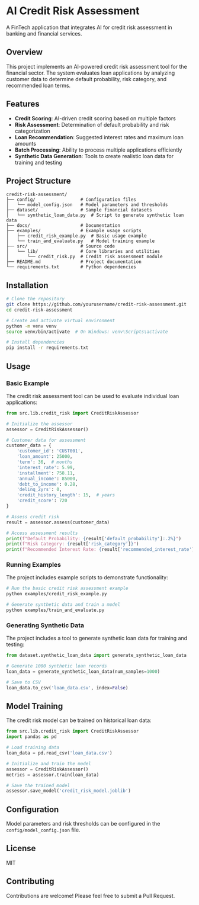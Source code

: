 # AI Credit Risk Assessment

A FinTech application that integrates AI for credit risk assessment in banking and financial services.

## Overview

This project implements an AI-powered credit risk assessment tool for the financial sector. The system evaluates loan applications by analyzing customer data to determine default probability, risk category, and recommended loan terms.

## Features

- **Credit Scoring**: AI-driven credit scoring based on multiple factors
- **Risk Assessment**: Determination of default probability and risk categorization
- **Loan Recommendation**: Suggested interest rates and maximum loan amounts
- **Batch Processing**: Ability to process multiple applications efficiently
- **Synthetic Data Generation**: Tools to create realistic loan data for training and testing

## Project Structure

```
credit-risk-assessment/
├── config/                 # Configuration files
│   └── model_config.json   # Model parameters and thresholds
├── dataset/                # Sample financial datasets
│   └── synthetic_loan_data.py  # Script to generate synthetic loan data
├── docs/                   # Documentation
├── examples/               # Example usage scripts
│   ├── credit_risk_example.py  # Basic usage example
│   └── train_and_evaluate.py   # Model training example
├── src/                    # Source code
│   └── lib/                # Core libraries and utilities
│       └── credit_risk.py  # Credit risk assessment module
├── README.md               # Project documentation
└── requirements.txt        # Python dependencies
```

## Installation

```bash
# Clone the repository
git clone https://github.com/yourusername/credit-risk-assessment.git
cd credit-risk-assessment

# Create and activate virtual environment
python -m venv venv
source venv/bin/activate  # On Windows: venv\Scripts\activate

# Install dependencies
pip install -r requirements.txt
```

## Usage

### Basic Example

The credit risk assessment tool can be used to evaluate individual loan applications:

```python
from src.lib.credit_risk import CreditRiskAssessor

# Initialize the assessor
assessor = CreditRiskAssessor()

# Customer data for assessment
customer_data = {
    'customer_id': 'CUST001',
    'loan_amount': 25000,
    'term': 36,  # months
    'interest_rate': 5.99,
    'installment': 758.11,
    'annual_income': 85000,
    'debt_to_income': 0.28,
    'delinq_2yrs': 0,
    'credit_history_length': 15,  # years
    'credit_score': 720
}

# Assess credit risk
result = assessor.assess(customer_data)

# Access assessment results
print(f"Default Probability: {result['default_probability']:.2%}")
print(f"Risk Category: {result['risk_category']}")
print(f"Recommended Interest Rate: {result['recommended_interest_rate']}%")
```

### Running Examples

The project includes example scripts to demonstrate functionality:

```bash
# Run the basic credit risk assessment example
python examples/credit_risk_example.py

# Generate synthetic data and train a model
python examples/train_and_evaluate.py
```

### Generating Synthetic Data

The project includes a tool to generate synthetic loan data for training and testing:

```python
from dataset.synthetic_loan_data import generate_synthetic_loan_data

# Generate 1000 synthetic loan records
loan_data = generate_synthetic_loan_data(num_samples=1000)

# Save to CSV
loan_data.to_csv('loan_data.csv', index=False)
```

## Model Training

The credit risk model can be trained on historical loan data:

```python
from src.lib.credit_risk import CreditRiskAssessor
import pandas as pd

# Load training data
loan_data = pd.read_csv('loan_data.csv')

# Initialize and train the model
assessor = CreditRiskAssessor()
metrics = assessor.train(loan_data)

# Save the trained model
assessor.save_model('credit_risk_model.joblib')
```

## Configuration

Model parameters and risk thresholds can be configured in the `config/model_config.json` file.

## License

MIT

## Contributing

Contributions are welcome! Please feel free to submit a Pull Request.
